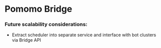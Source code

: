 # Pomomo Bridge

### Future scalability considerations:
- Extract scheduler into separate service and interface with bot clusters via Bridge API
